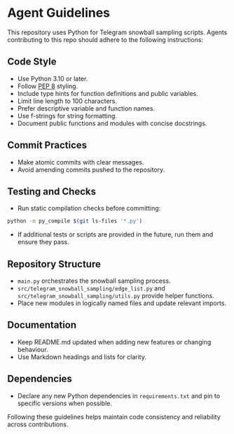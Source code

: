 # Agent Guidelines

This repository uses Python for Telegram snowball sampling scripts. Agents contributing to this repo should adhere to the following instructions:

## Code Style

- Use Python 3.10 or later.
- Follow [PEP 8](https://peps.python.org/pep-0008/) styling.
- Include type hints for function definitions and public variables.
- Limit line length to 100 characters.
- Prefer descriptive variable and function names.
- Use f-strings for string formatting.
- Document public functions and modules with concise docstrings.

## Commit Practices

- Make atomic commits with clear messages.
- Avoid amending commits pushed to the repository.

## Testing and Checks

- Run static compilation checks before committing:

```bash
python -m py_compile $(git ls-files '*.py')
```

- If additional tests or scripts are provided in the future, run them and ensure they pass.

## Repository Structure

- `main.py` orchestrates the snowball sampling process.
- `src/telegram_snowball_sampling/edge_list.py` and `src/telegram_snowball_sampling/utils.py` provide helper functions.
- Place new modules in logically named files and update relevant imports.

## Documentation

- Keep README.md updated when adding new features or changing behaviour.
- Use Markdown headings and lists for clarity.

## Dependencies

- Declare any new Python dependencies in `requirements.txt` and pin to specific versions when possible.

Following these guidelines helps maintain code consistency and reliability across contributions.
